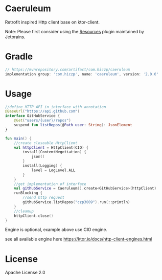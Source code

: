# Caeruleum

Retrofit inspired Http client base on ktor-client.

Note: Please first consider using the [Resources](https://ktor.io/docs/type-safe-request.html) plugin maintained by
Jetbrains.

# Gradle

```groovy
// https://mvnrepository.com/artifact/com.hiczp/caeruleum
implementation group: 'com.hiczp', name: 'caeruleum', version: '2.0.0'
```

# Usage

```kotlin
//define HTTP API in interface with annotation
@BaseUrl("https://api.github.com")
interface GitHubService {
    @Get("users/{user}/repos")
    suspend fun listRepos(@Path user: String): JsonElement
}

fun main() {
    //create closeable HttpClient
    val httpClient = HttpClient(CIO) {
        install(ContentNegotiation) {
            json()
        }
        install(Logging) {
            level = LogLevel.ALL
        }
    }
    //get implementation of interface
    val githubService = Caeruleum().create<GitHubService>(httpClient)
    runBlocking {
        //send http request
        githubService.listRepos("czp3009").run(::println)
    }
    //cleanup
    httpClient.close()
}
```

Engine is optional, example above use CIO engine.

see all available engine here https://ktor.io/docs/http-client-engines.html

# License

Apache License 2.0
